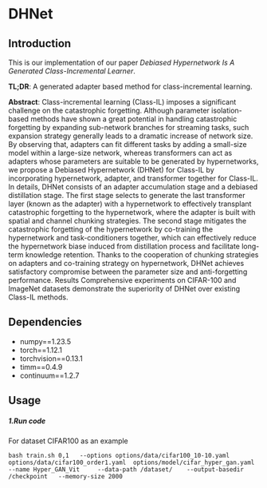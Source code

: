 # DHNet
## Introduction
This is our implementation of our paper *Debiased Hypernetwork Is A Generated Class-Incremental Learner*.

**TL;DR**: A generated adapter based method for class-incremental learning.

**Abstract**:
Class-incremental learning (Class-IL) imposes a significant challenge on the catastrophic forgetting. Although parameter isolation-based methods have shown a great potential in handling catastrophic forgetting by expanding sub-network branches for streaming tasks, such expansion strategy generally leads to a dramatic increase of network size. By observing that, adapters can fit different tasks by adding a small-size model within a large-size network, whereas transformers can act as adapters whose parameters are suitable to be generated by hypernetworks, we propose a Debiased Hypernetwork (DHNet) for Class-IL by incorporating hypernetwork, adapter, and transformer together for Class-IL. In details, DHNet consists of an adapter accumulation stage and a debiased distillation stage. The first stage selects to generate the last transformer layer (known as the adapter) with a hypernetwork to effectively transplant catastrophic forgetting to the hypernetwork, where the adapter is built with spatial and channel chunking strategies.
The second stage mitigates the catastrophic forgetting of the hypernetwork by co-training the hypernetwork and task-conditioners together, which can effectively reduce the hypernetwork biase induced from distillation process and facilitate long-term knowledge retention. Thanks to the cooperation of chunking strategies on adapters and co-training strategy on hypernetwork, DHNet achieves satisfactory compromise between the parameter size and anti-forgetting performance. Results Comprehensive experiments on CIFAR-100 and ImageNet datasets demonstrate the superiority of  DHNet over existing Class-IL methods. 


## Dependencies
- numpy==1.23.5
- torch==1.12.1
- torchvision==0.13.1
- timm==0.4.9
- continuum==1.2.7 



## Usage
##### 1.Run code
For dataset CIFAR100 as an example
```
bash train.sh 0,1   --options options/data/cifar100_10-10.yaml  options/data/cifar100_order1.yaml  options/model/cifar_hyper_gan.yaml     --name Hyper_GAN_Vit     --data-path /dataset/    --output-basedir /checkpoint   --memory-size 2000
```
